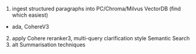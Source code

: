 1. ingest structured paragraphs into PC/Chroma/Milvus VectorDB (find which easiest)
  - ada, CohereV3
2. apply Cohere reranker3, multi-query clarification style Semantic Search
3. alt Summarisation techniques